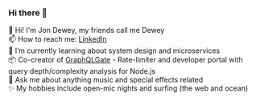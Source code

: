 ### Hi there 👋

<!--
**donjewey/donjewey** is a ✨ _special_ ✨ repository because its `README.md` (this file) appears on your GitHub profile.

Here are some ideas to get you started:

- 🔭 I’m currently working on ...
- 🌱 I’m currently learning about system design and microservices
- 👯 I’m looking to collaborate on ...
- 💬 Ask me about ...
- ⚡ Fun fact: ...
-->

👋 Hi! I'm Jon Dewey, my friends call me Dewey  
📫 How to reach me: [LinkedIn](https://linkedin.com/in/jonddewey)  
🌱 I’m currently learning about system design and microservices  
📦 Co-creator of [GraphQLGate](https://github.com/orgs/oslabs-beta/teams/graph-beaver/repositories) - Rate-limiter and developer portal with query depth/complexity analysis for Node.js  
💬 Ask me about anything music and special effects related  
✨ My hobbies include open-mic nights and surfing (the web and ocean)  
